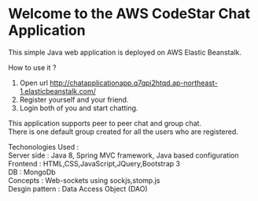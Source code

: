 Welcome to the AWS CodeStar Chat Application
==================================================

This simple Java web application is deployed on AWS Elastic Beanstalk.

How to use it ?
1) Open url http://chatapplicationapp.q7qpi2htqd.ap-northeast-1.elasticbeanstalk.com/
2) Register yourself and your friend.
3) Login both of you and start chatting.

This application supports peer to peer chat and group chat.<br>
There is one default group created for all the users who are registered.<br>


Techonologies Used :<br>
Server side : Java 8, Spring MVC framework, Java based configuration <br>
Frontend : HTML,CSS,JavaScript,JQuery,Bootstrap 3 <br>
DB : MongoDb <br>
Concepts : Web-sockets using sockjs,stomp.js <br>
Desgin pattern : Data Access Object (DAO)
